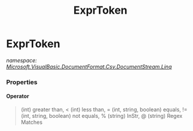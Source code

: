 ﻿---
title: ExprToken
---

# ExprToken
_namespace: [Microsoft.VisualBasic.DocumentFormat.Csv.DocumentStream.Linq](N-Microsoft.VisualBasic.DocumentFormat.Csv.DocumentStream.Linq.html)_






### Properties

#### Operator
> (int) greater than, 
 < (int) less than, 
 = (int, string, boolean) equals, 
 != (int, string, boolean) not equals, 
 % (string) InStr, 
 @ (string) Regex Matches
